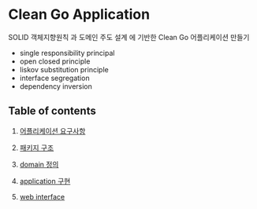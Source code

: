 # Clean Go Application

SOLID 객체지향원칙 과 도메인 주도 설계 에 기반한 Clean Go 어플리케이션 만들기

- single responsibility principal
- open closed principle
- liskov substitution principle
- interface segregation
- dependency inversion



## Table of contents

1. [어플리케이션 요구사항](application_requirement.md)

2. [패키지 구조](package_structure.md)
3. [domain 정의](domain_definition.md)
4. [application 구현](application_implementation.md)
5. [web interface](web_interface.md)

